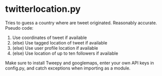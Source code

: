 # twitterlocation.py

Tries to guess a country where are tweet originated. Reasonably accurate. Pseudo code:

1. Use coordinates of tweet if available
2. (else) Use tagged location of tweet if available
3. (else) Use user profile location if available
4. (else) Use location of up to ten followers if available

Make sure to install Tweepy and googlemaps, enter your own API keys in config.py, and catch exceptions when importing as a module.